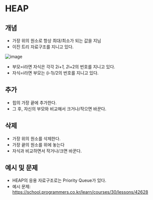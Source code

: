 # HEAP

## 개념
- 가장 위의 원소로 항상 최대/최소가 되는 값을 지님
- 이진 트리 자료구조를 지니고 있다.
  
![image](https://github.com/user-attachments/assets/deef7b8e-30f4-4508-900a-e212bd9630ef)
  
- 부모=i라면 자식은 각각 2*i+1, 2*i+2의 번호를 지니고 있다.
- 자식=i라면 부모는 (i-1)/2의 번호를 지니고 있다.

## 추가
- 힙의 가장 끝에 추가한다.
- 그 후, 자신의 부모와 비교해서 크거나/작으면 바꾼다.

## 삭제
- 가장 위의 원소를 삭제한다.
- 가장 끝의 원소를 위에 놓는다
- 자식과 비교하면서 작거나/크면 바꾼다.

## 예시 및 문제
- HEAP의 응용 자료구조로는 Priority Queue가 있다.
- 예시 문제: https://school.programmers.co.kr/learn/courses/30/lessons/42628
